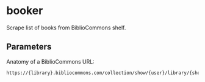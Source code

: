 # booker
Scrape list of books from BiblioCommons shelf.

## Parameters
Anatomy of a BiblioCommons URL:
```
https://{library}.bibliocommons.com/collection/show/{user}/library/{shelf}
```

